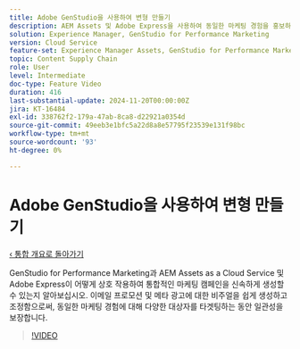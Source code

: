 ```yaml
---
title: Adobe GenStudio을 사용하여 변형 만들기
description: AEM Assets 및 Adobe Express을 사용하여 동일한 마케팅 경험을 홍보하는 데 사용되는 이메일 및 메타 광고에 사용할 에셋 변형을 만드는 사용 사례를 살펴봅니다.
solution: Experience Manager, GenStudio for Performance Marketing
version: Cloud Service
feature-set: Experience Manager Assets, GenStudio for Performance Marketing
topic: Content Supply Chain
role: User
level: Intermediate
doc-type: Feature Video
duration: 416
last-substantial-update: 2024-11-20T00:00:00Z
jira: KT-16484
exl-id: 338762f2-179a-47ab-8ca8-d22921a0354d
source-git-commit: 49eeb3e1bfc5a22d8a8e57795f23539e131f98bc
workflow-type: tm+mt
source-wordcount: '93'
ht-degree: 0%

---
```


# Adobe GenStudio을 사용하여 변형 만들기

[‹ 통합 개요로 돌아가기](../../overview.md)

GenStudio for Performance Marketing과 AEM Assets as a Cloud Service 및 Adobe Express이 어떻게 상호 작용하여 통합적인 마케팅 캠페인을 신속하게 생성할 수 있는지 알아보십시오. 이메일 프로모션 및 메타 광고에 대한 비주얼을 쉽게 생성하고 조정함으로써, 동일한 마케팅 경험에 대해 다양한 대상자를 타겟팅하는 동안 일관성을 보장합니다.

>[!VIDEO](https://video.tv.adobe.com/v/3439266/?learn=on)
